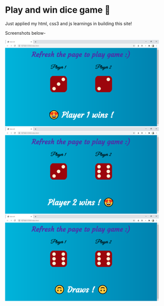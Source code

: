 # Play and win dice game 🎲 
Just applied my html, css3 and js learnings in building this site!

Screenshots below-

![Screenshot-1](https://github.com/deathook007/Play-and-Win/blob/main/images/Player1%20win.png)
![Screenshot-2](https://github.com/deathook007/Play-and-Win/blob/main/images/Player2%20win.png)
![Screenshot-3](https://github.com/deathook007/Play-and-Win/blob/main/images/Draws.png)
